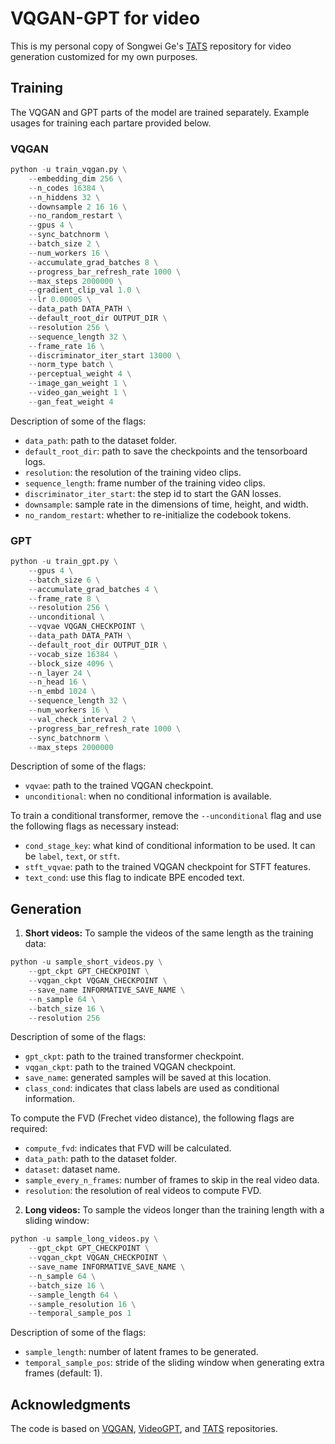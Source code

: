 # VQGAN-GPT for video
This is my personal copy of Songwei Ge's [TATS](https://github.com/SongweiGe/TATS) repository for video generation customized for my own purposes.

## Training
The VQGAN and GPT parts of the model are trained separately. Example usages for training each partare provided below. 

### VQGAN
```python
python -u train_vqgan.py \
    --embedding_dim 256 \
    --n_codes 16384 \
    --n_hiddens 32 \
    --downsample 2 16 16 \
    --no_random_restart \
    --gpus 4 \
    --sync_batchnorm \
    --batch_size 2 \
    --num_workers 16 \
    --accumulate_grad_batches 8 \
    --progress_bar_refresh_rate 1000 \
    --max_steps 2000000 \
    --gradient_clip_val 1.0 \
    --lr 0.00005 \
    --data_path DATA_PATH \
    --default_root_dir OUTPUT_DIR \
    --resolution 256 \
    --sequence_length 32 \
    --frame_rate 16 \
    --discriminator_iter_start 13000 \
    --norm_type batch \
    --perceptual_weight 4 \
    --image_gan_weight 1 \
    --video_gan_weight 1 \
    --gan_feat_weight 4
```

Description of some of the flags:
- `data_path`: path to the dataset folder.
- `default_root_dir`: path to save the checkpoints and the tensorboard logs.
- `resolution`: the resolution of the training video clips.
- `sequence_length`: frame number of the training video clips.
- `discriminator_iter_start`: the step id to start the GAN losses.
- `downsample`: sample rate in the dimensions of time, height, and width.
- `no_random_restart`: whether to re-initialize the codebook tokens.

### GPT
```python
python -u train_gpt.py \
    --gpus 4 \
    --batch_size 6 \
    --accumulate_grad_batches 4 \
    --frame_rate 8 \
    --resolution 256 \
    --unconditional \
    --vqvae VQGAN_CHECKPOINT \
    --data_path DATA_PATH \
    --default_root_dir OUTPUT_DIR \
    --vocab_size 16384 \
    --block_size 4096 \
    --n_layer 24 \
    --n_head 16 \
    --n_embd 1024 \
    --sequence_length 32 \
    --num_workers 16 \
    --val_check_interval 2 \
    --progress_bar_refresh_rate 1000 \
    --sync_batchnorm \
    --max_steps 2000000
```

Description of some of the flags:
- `vqvae`: path to the trained VQGAN checkpoint.
- `unconditional`: when no conditional information is available.

To train a conditional transformer, remove the `--unconditional` flag and use the following flags as necessary instead:
- `cond_stage_key`: what kind of conditional information to be used. It can be `label`, `text`, or `stft`.
- `stft_vqvae`: path to the trained VQGAN checkpoint for STFT features.
- `text_cond`: use this flag to indicate BPE encoded text.

## Generation
1. **Short videos:** To sample the videos of the same length as the training data:
```python
python -u sample_short_videos.py \
    --gpt_ckpt GPT_CHECKPOINT \
    --vqgan_ckpt VQGAN_CHECKPOINT \
    --save_name INFORMATIVE_SAVE_NAME \
    --n_sample 64 \
    --batch_size 16 \
    --resolution 256
```

Description of some of the flags:
- `gpt_ckpt`: path to the trained transformer checkpoint.
- `vqgan_ckpt`: path to the trained VQGAN checkpoint.
- `save_name`: generated samples will be saved at this location.
- `class_cond`: indicates that class labels are used as conditional information.

To compute the FVD (Frechet video distance), the following flags are required:
- `compute_fvd`: indicates that FVD will be calculated.
- `data_path`: path to the dataset folder.
- `dataset`: dataset name.
- `sample_every_n_frames`: number of frames to skip in the real video data.
- `resolution`: the resolution of real videos to compute FVD.

2. **Long videos:** To sample the videos longer than the training length with a sliding window:
```python
python -u sample_long_videos.py \
    --gpt_ckpt GPT_CHECKPOINT \
    --vqgan_ckpt VQGAN_CHECKPOINT \
    --save_name INFORMATIVE_SAVE_NAME \
    --n_sample 64 \
    --batch_size 16 \
    --sample_length 64 \
    --sample_resolution 16 \
    --temporal_sample_pos 1
```

Description of some of the flags:
- `sample_length`: number of latent frames to be generated.
- `temporal_sample_pos`: stride of the sliding window when generating extra frames (default: 1).

## Acknowledgments
The code is based on [VQGAN](https://github.com/CompVis/taming-transformers), [VideoGPT](https://github.com/wilson1yan/VideoGPT), and [TATS](https://github.com/SongweiGe/TATS) repositories.